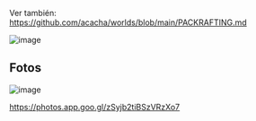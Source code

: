 Ver también: https://github.com/acacha/worlds/blob/main/PACKRAFTING.md

![image](https://user-images.githubusercontent.com/4015406/208473433-ade015ee-5756-4f05-b683-5a03f4fe38c4.png)


## Fotos

![image](https://user-images.githubusercontent.com/4015406/208473439-919ccdff-03a9-4bc2-bf04-d764bc421070.png)


https://photos.app.goo.gl/zSyjb2tiBSzVRzXo7
